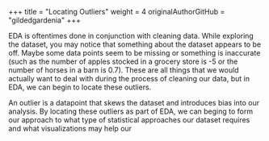 +++
title = "Locating Outliers"
weight = 4
originalAuthorGitHub = "gildedgardenia"
+++


EDA is oftentimes done in conjunction with cleaning data. While exploring the dataset, you may notice that something about the dataset appears to be off. Maybe some data points seem to be missing or something is inaccurate (such as the number of apples stocked in a grocery store is -5 or the number of horses in a barn is 0.7). These are all things that we would actually want to deal with during the process of cleaning our data, but in EDA, we can begin to locate these outliers.

An outlier is a datapoint that skews the dataset and introduces bias into our analysis. By locating these outliers as part of EDA, we can beging to form our approach to what type of statistical approaches our dataset requires and what visualizations may help our 